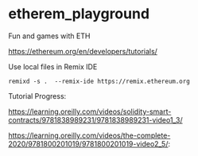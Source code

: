 # etherem_playground
Fun and games with ETH

https://ethereum.org/en/developers/tutorials/


Use local files in Remix IDE

```remixd -s .  --remix-ide https://remix.ethereum.org```

Tutorial Progress:

https://learning.oreilly.com/videos/solidity-smart-contracts/9781838989231/9781838989231-video1_3/

https://learning.oreilly.com/videos/the-complete-2020/9781800201019/9781800201019-video2_5/:
